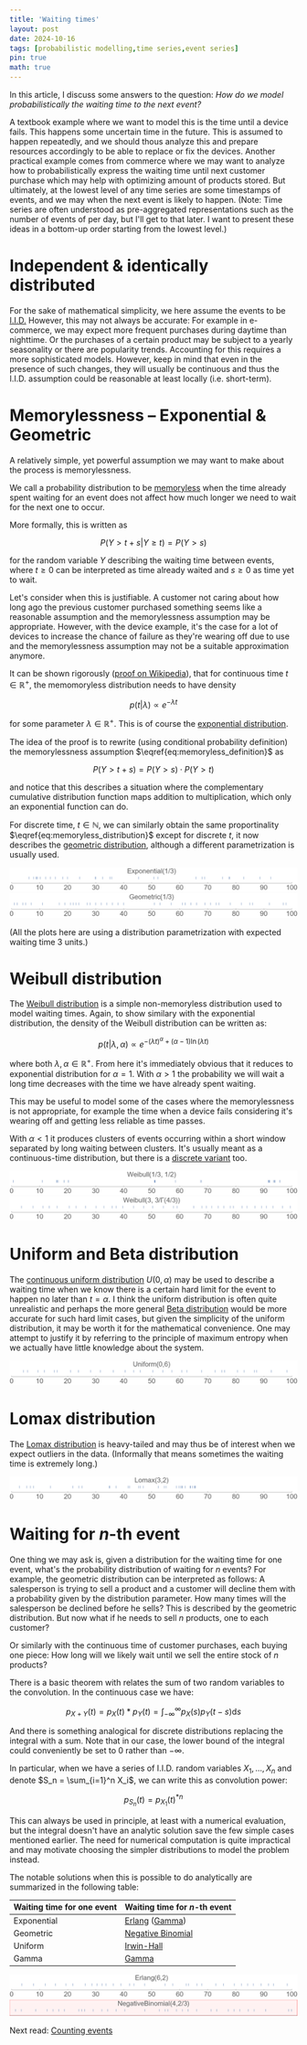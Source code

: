 ```yaml
---
title: 'Waiting times'
layout: post
date: 2024-10-16
tags: [probabilistic modelling,time series,event series]
pin: true
math: true
---
```


In this article, I discuss some answers to the question:
_How do we model probabilistically the waiting time to the next event?_

A textbook example where we want to model this is the time until a device fails. This happens some uncertain time in the future.
This is assumed to happen repeatedly, and we should thous analyze this and prepare resources accordingly to be able to replace or fix the devices.
Another practical example comes from commerce where we may want to analyze how to probabilistically express the waiting time until
next customer purchase which may help with optimizing amount of products stored.
But ultimately, at the lowest level of any time series are some timestamps of events,
and we may when the next event is likely to happen.
(Note: Time series are often understood as pre-aggregated representations such as the number of events of per day,
but I'll get to that later.
I want to present these ideas in a bottom-up order starting from the lowest level.)

# Independent & identically distributed
For the sake of mathematical simplicity, we here assume the events to be [I.I.D.](https://en.wikipedia.org/wiki/Independent_and_identically_distributed_random_variables)
However, this may not always be accurate:
For example in e-commerce, we may expect more frequent purchases during daytime than nighttime. 
Or the purchases of a certain product may be subject to a yearly seasonality or there are popularity trends. 
Accounting for this requires a more sophisticated models.
However, keep in mind that even in the presence of such changes, they will usually be continuous
and thus the I.I.D. assumption could be reasonable at least locally (i.e. short-term).

# Memorylessness – Exponential & Geometric
A relatively simple, yet powerful assumption we may want to make about the process is memorylessness.

We call a probability distribution to be [memoryless](https://en.wikipedia.org/wiki/Memorylessness) when 
the time already spent waiting for an event does not affect how much longer we need to wait for the next one to occur.

More formally, this is written as 

$$\begin{equation} \label{eq:memoryless_definition} P(Y > t+s | Y \ge t)=P(Y > s) \end{equation}$$

for the random variable $Y$ describing the waiting time between events, where $t\ge0$ can be interpreted as time already waited and $s\ge0$ as time yet to wait.
    
Let's consider when this is justifiable.
A customer not caring about how long ago the previous customer purchased something seems like a reasonable assumption and the memorylessness assumption may be appropriate.
However, with the device example, it's the case for a lot of devices to increase the chance of failure as they're wearing off due to use and the memorylessness assumption may not be a suitable approximation anymore. 

It can be shown rigorously ([proof on Wikipedia](https://en.wikipedia.org/wiki/Memorylessness)), that for continuous time $t \in \mathbb{R}^+$, the memomoryless distribution
needs to have density 

$$\begin{equation}\label{eq:memoryless_distribution} p(t|\lambda) \propto e^{-\lambda t} \end{equation}$$

for some parameter $\lambda \in \mathbb{R}^+$.
This is of course the [exponential distribution](https://en.wikipedia.org/wiki/Exponential_distribution).

The idea of the proof is to rewrite (using conditional probability definition) the memorylessness assumption $\eqref{eq:memoryless_definition}$ as

$$P(Y > t+s) = P(Y > s) \cdot P(Y > t)$$

and notice that this describes a situation where the complementary cumulative distribution function maps addition to multiplication,
which only an exponential function can do.

For discrete time, $t \in \mathbb{N}$, we can similarly obtain the same proportinality $\eqref{eq:memoryless_distribution}$
except for discrete $t$, it now describes the [geometric distribution](https://en.wikipedia.org/wiki/Geometric_distribution),
although a different parametrization is usually used.

![](/assets/images/exponential_events.png "Sample waiting times from Exponential(1/3) distribution")
![](/assets/images/geometric_events.png "Sample waiting times Geometric(1/3) distribution")

(All the plots here are using a distribution parametrization with expected waiting time 3 units.)

# Weibull distribution
The [Weibull distribution](https://en.wikipedia.org/wiki/Weibull_distribution) is a simple non-memoryless distribution used to model waiting times.
Again, to show similary with the exponential distribution, the density of the Weibull distribution can be written as:

$$ p(t|\lambda,\alpha) \propto e^{- (\lambda t)^{\alpha} + (\alpha-1)\ln(\lambda t)} $$

where both $\lambda,\alpha \in \mathbb{R}^+$.
From here it's immediately obvious that it reduces to exponential distribution for <nobr>$\alpha=1$.</nobr>
With $\alpha>1$ the probability we will wait a long time decreases with the time we have already spent waiting.

This may be useful to model some of the cases where the memorylessness is not appropriate,
for example the time when a device fails considering it's wearing off and getting less reliable as time passes.

With $\alpha<1$ it produces clusters of events occurring within a short window separated by long waiting between clusters. 
It's usually meant as a continuous-time distribution, but there is a [discrete variant](https://en.wikipedia.org/wiki/Discrete_Weibull_distribution) too.

![](/assets/images/weibull_events1.png "Sample waiting times from Weibull(1/3, 1/2) distribution")
![](/assets/images/weibull_events2.png "Sample waiting times from Weibull(3, 3/Γ(4/3)) distribution")


# Uniform and Beta distribution
The [continuous uniform distribution](https://en.wikipedia.org/wiki/Continuous_uniform_distribution) $U(0, \alpha)$ may be used to describe a waiting time when we know there is a certain hard limit for the event to happen no later than $t=\alpha$.
I think the uniform distribution is often quite unrealistic and perhaps the more general [Beta distribution](https://en.wikipedia.org/wiki/Beta_distribution) would be more accurate for such hard limit cases,
but given the simplicity of the uniform distribution, it may be worth it for the mathematical convenience.
One may attempt to justify it by referring to the principle of maximum entropy when we actually have little knowledge about the system.

![](/assets/images/uniform_events.png "Sample waiting times from continuous Uniform(0,6) distribution")

# Lomax distribution
The [Lomax distribution](https://en.wikipedia.org/wiki/Lomax_distribution) is heavy-tailed and may thus be of interest when we expect outliers in the data. 
(Informally that means sometimes the waiting time is extremely long.)

![](/assets/images/lomax_events.png "Sample waiting times from Lomax(3,2) distribution")


# Waiting for $n$-th event
One thing we may ask is, given a distribution for the waiting time for one event, what's the probability distribution of waiting for $n$ events?
For example, the geometric distribution can be interpreted as follows:
A salesperson is trying to sell a product and a customer will decline them with a probability given by the distribution parameter.
How many times will the salesperson be declined before he sells? This is described by the geometric distribution.
But now what if he needs to sell $n$ products, one to each customer?

Or similarly with the continuous time of customer purchases, each buying one piece: How long will we likely wait until we sell the entire stock of $n$ products? 

There is a basic theorem with relates the sum of two random variables to the convolution. In the continuous case we have:

$$p_{X+Y}(t) = p_X(t) \ast p_Y(t) = \int_{-\infty}^{\infty} p_X(s) p_Y(t-s) \mathrm{d}s$$

And there is something analogical for discrete distributions replacing the integral with a sum.
Note that in our case, the lower bound of the integral could conveniently be set to $0$ rather than $-\infty$.

In particular, when we have a series of I.I.D. random variables $X_1, ..., X_n$
and denote $S_n = \sum_{i=1}^n X_i$, we can write this as convolution power:

$$p_{S_n}(t) = p_{X_1}(t)^{\ast n}$$

This can always be used in principle, at least with a numerical evaluation, but the integral doesn't have an analytic solution save the few simple cases mentioned earlier.
The need for numerical computation is quite impractical and may motivate choosing the simpler distributions to model the problem instead.

The notable solutions when this is possible to do analytically are summarized in the following table:

| Waiting time for one event | Waiting time for $n$-th event                                                                                           |
|----------------------------|-------------------------------------------------------------------------------------------------------------------------|
| Exponential                | [Erlang](https://en.wikipedia.org/wiki/Erlang_distribution) ([Gamma](https://en.wikipedia.org/wiki/Gamma_distribution)) |
| Geometric                  | [Negative Binomial](https://en.wikipedia.org/wiki/Negative_binomial_distribution)                                       |
| Uniform                    | [Irwin-Hall](https://en.wikipedia.org/wiki/Irwin%E2%80%93Hall_distribution)                                             |
| Gamma                      | [Gamma](https://en.wikipedia.org/wiki/Gamma_distribution)                                                               |

![](/assets/images/erlang_events.png "Sample waiting times from Erlang(6,2) distribution")
![](/assets/images/nb_events.png "Sample waiting times from NegativeBinomial(4,2/3) distribution")

Next read: [Counting events](/posts/counting-events/)
